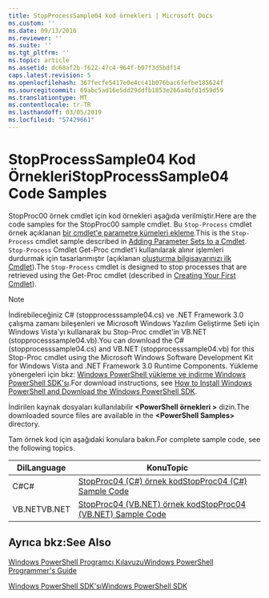 ```yaml
---
title: StopProcessSample04 kod örnekleri | Microsoft Docs
ms.custom: ''
ms.date: 09/13/2016
ms.reviewer: ''
ms.suite: ''
ms.tgt_pltfrm: ''
ms.topic: article
ms.assetid: dc68af2b-f622-47c4-964f-b07f3d5bdf14
caps.latest.revision: 5
ms.openlocfilehash: 367fecfe5417e0e4cc41b076bac6fefbe185624f
ms.sourcegitcommit: 69abc5ad16e5dd29ddfb1853e266a4bfd1d59d59
ms.translationtype: MT
ms.contentlocale: tr-TR
ms.lasthandoff: 03/05/2019
ms.locfileid: "57429661"
---
```

# <a name="stopprocesssample04-code-samples"></a><span data-ttu-id="37a50-102">StopProcessSample04 Kod Örnekleri</span><span class="sxs-lookup"><span data-stu-id="37a50-102">StopProcessSample04 Code Samples</span></span>

<span data-ttu-id="37a50-103">StopProc00 örnek cmdlet için kod örnekleri aşağıda verilmiştir.</span><span class="sxs-lookup"><span data-stu-id="37a50-103">Here are the code samples for the StopProc00 sample cmdlet.</span></span> <span data-ttu-id="37a50-104">Bu `Stop-Process` cmdlet örnek açıklanan [bir cmdlet'e parametre kümeleri ekleme](../cmdlet/adding-parameter-sets-to-a-cmdlet.md).</span><span class="sxs-lookup"><span data-stu-id="37a50-104">This is the `Stop-Process` cmdlet sample described in [Adding Parameter Sets to a Cmdlet](../cmdlet/adding-parameter-sets-to-a-cmdlet.md).</span></span> <span data-ttu-id="37a50-105">`Stop-Process` Cmdlet Get-Proc cmdlet'i kullanılarak alınır işlemleri durdurmak için tasarlanmıştır (açıklanan [oluşturma bilgisayarınızı ilk Cmdlet](../cmdlet/creating-a-cmdlet-without-parameters.md)).</span><span class="sxs-lookup"><span data-stu-id="37a50-105">The `Stop-Process` cmdlet is designed to stop processes that are retrieved using the Get-Proc cmdlet (described in [Creating Your First Cmdlet](../cmdlet/creating-a-cmdlet-without-parameters.md)).</span></span>

> [!NOTE]
> <span data-ttu-id="37a50-106">İndirebileceğiniz C# (stopprocesssample04.cs) ve .NET Framework 3.0 çalışma zamanı bileşenleri ve Microsoft Windows Yazılım Geliştirme Seti için Windows Vista'yı kullanarak bu Stop-Proc cmdlet'in VB.NET (stopprocesssample04.vb).</span><span class="sxs-lookup"><span data-stu-id="37a50-106">You can download the C# (stopprocesssample04.cs) and VB.NET (stopprocesssample04.vb) for this Stop-Proc cmdlet using the Microsoft Windows Software Development Kit for Windows Vista and .NET Framework 3.0 Runtime Components.</span></span> <span data-ttu-id="37a50-107">Yükleme yönergeleri için bkz: [Windows PowerShell yükleme ve indirme Windows PowerShell SDK'sı](/powershell/developer/installing-the-windows-powershell-sdk).</span><span class="sxs-lookup"><span data-stu-id="37a50-107">For download instructions, see [How to Install Windows PowerShell and Download the Windows PowerShell SDK](/powershell/developer/installing-the-windows-powershell-sdk).</span></span>
>
> <span data-ttu-id="37a50-108">İndirilen kaynak dosyaları kullanılabilir  **\<PowerShell örnekleri >** dizin.</span><span class="sxs-lookup"><span data-stu-id="37a50-108">The downloaded source files are available in the **\<PowerShell Samples>** directory.</span></span>

<span data-ttu-id="37a50-109">Tam örnek kod için aşağıdaki konulara bakın.</span><span class="sxs-lookup"><span data-stu-id="37a50-109">For complete sample code, see the following topics.</span></span>

|<span data-ttu-id="37a50-110">Dil</span><span class="sxs-lookup"><span data-stu-id="37a50-110">Language</span></span>|<span data-ttu-id="37a50-111">Konu</span><span class="sxs-lookup"><span data-stu-id="37a50-111">Topic</span></span>|
|--------------|-----------|
|<span data-ttu-id="37a50-112">C#</span><span class="sxs-lookup"><span data-stu-id="37a50-112">C#</span></span>|[<span data-ttu-id="37a50-113">StopProc04 (C#) örnek kod</span><span class="sxs-lookup"><span data-stu-id="37a50-113">StopProc04 (C#) Sample Code</span></span>](./stopprocesssample04-csharp-sample-code.md)|
|<span data-ttu-id="37a50-114">VB.NET</span><span class="sxs-lookup"><span data-stu-id="37a50-114">VB.NET</span></span>|[<span data-ttu-id="37a50-115">StopProc04 (VB.NET) örnek kod</span><span class="sxs-lookup"><span data-stu-id="37a50-115">StopProc04 (VB.NET) Sample Code</span></span>](./stopprocesssample04-vb-net-sample-code.md)|

## <a name="see-also"></a><span data-ttu-id="37a50-116">Ayrıca bkz:</span><span class="sxs-lookup"><span data-stu-id="37a50-116">See Also</span></span>

[<span data-ttu-id="37a50-117">Windows PowerShell Programcı Kılavuzu</span><span class="sxs-lookup"><span data-stu-id="37a50-117">Windows PowerShell Programmer's Guide</span></span>](./windows-powershell-programmer-s-guide.md)

[<span data-ttu-id="37a50-118">Windows PowerShell SDK'sı</span><span class="sxs-lookup"><span data-stu-id="37a50-118">Windows PowerShell SDK</span></span>](../windows-powershell-reference.md)